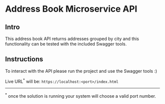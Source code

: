 # Address Book Microservice API

## Intro
This address book API returns addresses grouped by city and this functionality can be tested with the included Swagger tools.

## Instructions
To interact with the API please run the project and use the Swagger tools :)

Live URL<sup>*</sup> will be:  `https://localhost:<port>/index.html`

<hr>

<sup>*</sup> once the solution is running your system will choose a valid port number.
